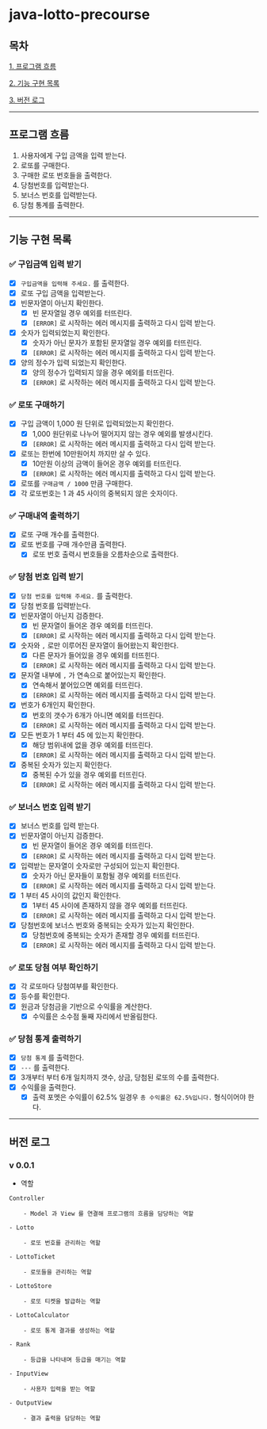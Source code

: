 # java-lotto-precourse

## 목차

[1. 프로그램 흐름](#프로그램-흐름)

[2. 기능 구현 목록](#기능-구현-목록)

[3. 버전 로그](#버전-로그)

---

## 프로그램 흐름

1. 사용자에게 구입 금액을 입력 받는다.
2. 로또를 구매한다.
3. 구매한 로또 번호들을 출력한다.
4. 당첨번호를 입력받는다.
5. 보너스 번호를 입력받는다.
6. 당첨 통계를 출력한다.

---

## 기능 구현 목록

### ✅ 구입금액 입력 받기

- [x] `구입금액을 입력해 주세요.` 를 출력한다.
- [x] 로또 구입 금액을 입력받는다.
- [x] 빈문자열이 아닌지 확인한다.
    - [x] 빈 문자열일 경우 예외를 터뜨린다.
    - [x] `[ERROR]` 로 시작하는 에러 메시지를 출력하고 다시 입력 받는다.
- [x] 숫자가 입력되었는지 확인한다.
    - [x] 숫자가 아닌 문자가 포함된 문자열일 경우 예외를 터뜨린다.
    - [x] `[ERROR]` 로 시작하는 에러 메시지를 출력하고 다시 입력 받는다.
- [x] 양의 정수가 입력 되었는지 확인한다.
    - [x] 양의 정수가 입력되지 않을 경우 예외를 터뜨린다.
    - [x] `[ERROR]` 로 시작하는 에러 메시지를 출력하고 다시 입력 받는다.

### ✅ 로또 구매하기

- [x] 구입 금액이 1,000 원 단위로 입력되었는지 확인한다.
    - [x]  1,000 원단위로 나누어 떨어지지 않는 경우 예외를 발생시킨다.
    - [x] `[ERROR]` 로 시작하는 에러 메시지를 출력하고 다시 입력 받는다.
- [x] 로또는 한번에 10만원어치 까지만 살 수 있다.
    - [x] 10만원 이상의 금액이 들어온 경우 예외를 터뜨린다.
    - [x] `[ERROR]` 로 시작하는 에러 메시지를 출력하고 다시 입력 받는다.
- [x] 로또를 `구매금액 / 1000` 만큼 구매한다.
- [x] 각 로또번호는 1 과 45 사이의 중복되지 않은 숫자이다.

### ✅ 구매내역 출력하기

- [x] 로또 구매 개수를 출력한다.
- [x] 로또 번호를 구매 개수만큼 출력한다.
    - [x] 로또 번호 출력시 번호들을 오름차순으로 출력한다.

### ✅ 당첨 번호 입력 받기

- [x] `당첨 번호를 입력해 주세요.` 를 출력한다.
- [x] 당첨 번호를 입력받는다.
- [x] 빈문자열이 아닌지 검증한다.
    - [x] 빈 문자열이 들어온 경우 예외를 터뜨린다.
    - [x] `[ERROR]` 로 시작하는 에러 메시지를 출력하고 다시 입력 받는다.
- [x] 숫자와 `,` 로만 이루어진 문자열이 들어왔는지 확인한다.
    - [x] 다른 문자가 들어있을 경우 예외를 터뜨힌다.
    - [x] `[ERROR]` 로 시작하는 에러 메시지를 출력하고 다시 입력 받는다.
- [x] 문자열 내부에 `,` 가 연속으로 붙어있는지 확인한다.
    - [x] 연속해서 붙어있으면 예외를 터뜨린다.
    - [x] `[ERROR]` 로 시작하는 에러 메시지를 출력하고 다시 입력 받는다.
- [x] 번호가 6개인지 확인한다.
    - [x] 번호의 갯수가 6개가 아니면 예외를 터뜨린다.
    - [x] `[ERROR]` 로 시작하는 에러 메시지를 출력하고 다시 입력 받는다.
- [x] 모든 번호가 1 부터 45 에 있는지 확인한다.
    - [x] 해당 범위내에 없을 경우 예외를 터뜨린다.
    - [x] `[ERROR]` 로 시작하는 에러 메시지를 출력하고 다시 입력 받는다.
- [x] 중복된 숫자가 있는지 확인한다.
    - [x] 중복된 수가 있을 경우 예외를 터뜨린다.
    - [x] `[ERROR]` 로 시작하는 에러 메시지를 출력하고 다시 입력 받는다.

### ✅ 보너스 번호 입력 받기

- [x] 보너스 번호를 입력 받는다.
- [x] 빈문자열이 아닌지 검증한다.
    - [x] 빈 문자열이 들어온 경우 예외를 터뜨린다.
    - [x] `[ERROR]` 로 시작하는 에러 메시지를 출력하고 다시 입력 받는다.
- [x] 입력받는 문자열이 숫자로만 구성되어 있는지 확인한다.
    - [x] 숫자가 아닌 문자들이 포함될 경우 예외를 터뜨린다.
    - [x] `[ERROR]` 로 시작하는 에러 메시지를 출력하고 다시 입력 받는다.
- [x] 1 부터 45 사이의 값인지 확인한다.
    - [x] 1부터 45 사이에 존재하지 않을 경우 예외를 터뜨린다.
    - [x] `[ERROR]` 로 시작하는 에러 메시지를 출력하고 다시 입력 받는다.
- [x] 당첨번호에 보너스 번호와 중복되는 숫자가 있는지 확인한다.
    - [x] 당첨번호에 중복되는 숫자가 존재할 경우 예외를 터뜨린다.
    - [x] `[ERROR]` 로 시작하는 에러 메시지를 출력하고 다시 입력 받는다.

### ✅ 로또 당첨 여부 확인하기

- [x] 각 로또마다 당첨여부를 확인한다.
- [x] 등수를 확인한다.
- [x] 원금과 당첨금을 기반으로 수익률을 계산한다.
    - [x] 수익률은 소수점 둘째 자리에서 반올림한다.

### ✅ 당첨 통계 출력하기

- [x] `당첨 통계` 를 출력한다.
- [x] `---` 를 출력한다.
- [x] 3개부터 부터 6개 일치까지 갯수, 상금, 당첨된 로또의 수를 출력한다.
- [x] 수익률을 출력한다.
    - [x] 출력 포멧은 수익률이 62.5% 일경우 `총 수익률은 62.5%입니다.` 형식이어야 한다.

---

## 버전 로그

### v 0.0.1

- 역할
```text
Controller

    - Model 과 View 를 연결해 프로그램의 흐름을 담당하는 역할
    
- Lotto

    - 로또 번호를 관리하는 역할
    
- LottoTicket 

    - 로또들을 관리하는 역할
    
- LottoStore

    - 로또 티켓을 발급하는 역할
    
- LottoCalculator

    - 로또 통계 결과를 생성하는 역할
    
- Rank

    - 등급을 나타내며 등급을 매기는 역할

- InputView

    - 사용자 입력을 받는 역할
    
- OutputView

    - 결과 출력을 담당하는 역할
```
